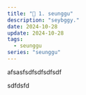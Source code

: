 ```yaml
---
title: "🎇 1. seunggu"
description: "seybggy."
date: 2024-10-28
update: 2024-10-28
tags:
  - seunggu
series: "seunggu"
---
```


afsasfsdfsdfsdfsdf

sdfdsfd